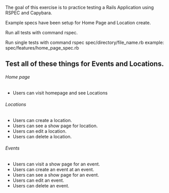The goal of this exercise is to practice testing a Rails Application using RSPEC and Capybara.

Example specs have been setup for Home Page and Location create.

Run all tests with command rspec.

Run single tests with command rspec spec/directory/file_name.rb
  example: spec/features/home_page_spec.rb




## Test all of these things for Events and Locations.

###### Home page
- Users can visit homepage and see Locations



###### Locations
- Users can create a location.
- Users can see a show page for location.
- Users can edit a location.
- Users can delete a location.


###### Events
- Users can visit a show page for an event.
- Users can create an event at an event.
- Users can see a show page for an event.
- Users can edit an event.
- Users can delete an event.
